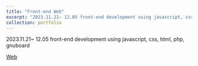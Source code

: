 ```yaml
---
title: "Front-end Web"
excerpt: "2023.11.21~ 12.05 front-end development using javascript, css, html, php, gnuboard <br/><img src='/images/pf5.png'>"
collection: portfolio
---
```

2023.11.21~ 12.05 front-end development using javascript, css, html, php, gnuboard

[Web]()  
